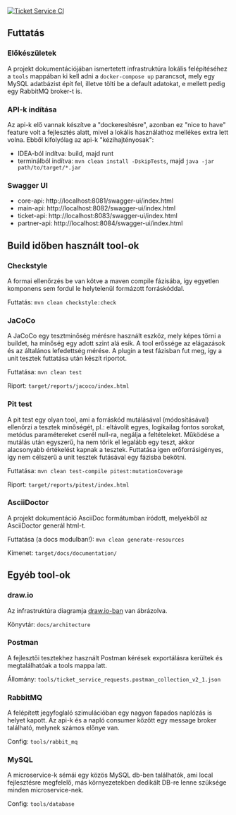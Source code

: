 [![Ticket Service CI](https://github.com/sandor95/ticket-service/actions/workflows/master.yml/badge.svg)](https://github.com/sandor95/ticket-service/actions/workflows/master.yml)

## Futtatás

### Előkészületek

A projekt dokumentációjában ismertetett infrastruktúra lokális felépítéséhez a `tools` mappában ki kell adni a `docker-compose up` parancsot, mely egy MySQL adatbázist épít fel, illetve tölti be a default adatokat, e mellett pedig egy RabbitMQ broker-t is.

### API-k indítása

Az api-k elő vannak készítve a "dockeresítésre", azonban ez "nice to have" feature volt a fejlesztés alatt, mivel a lokális használathoz mellékes extra lett volna. Ebből kifolyólag az api-k "kézihajtényosak":
- IDEA-ból indítva: build, majd runt
- terminálból indítva: `mvn clean install -DskipTests`, majd `java -jar path/to/target/*.jar`

### Swagger UI

- core-api: http://localhost:8081/swagger-ui/index.html
- main-api: http://localhost:8082/swagger-ui/index.html
- ticket-api: http://localhost:8083/swagger-ui/index.html
- partner-api: http://localhost:8084/swagger-ui/index.html

## Build időben használt tool-ok

### Checkstyle

A formai ellenőrzés be van kötve a maven compile fázisába, így egyetlen komponens sem fordul le helytelenül formázott forráskóddal.

Futtatás: `mvn clean checkstyle:check`


### JaCoCo

A JaCoCo egy tesztminőség mérésre használt eszköz, mely képes törni a buildet, ha minőség egy adott szint alá esik. A tool erőssége az elágazások és az általános lefedettség mérése. A plugin a test fázisban fut meg, így a unit tesztek futtatása után készít riportot.  

Futtatása: `mvn clean test`

Riport: `target/reports/jacoco/index.html`


### Pit test

A pit test egy olyan tool, ami a forráskód mutálásával (módosításával) ellenőrzi a tesztek minőségét, pl.: eltávolít egyes, logikailag fontos sorokat, metódus paramétereket cserél null-ra, negálja a feltételeket. Működése a mutálás után egyszerű, ha nem törik el legalább egy teszt, akkor alacsonyabb értékelést kapnak a tesztek. Futtatása igen erőforrásigényes, így nem célszerű a unit tesztek futásával egy fázisba bekötni.

Futtatása: `mvn clean test-compile pitest:mutationCoverage` 

Riport: `target/reports/pitest/index.html`


### AsciiDoctor

A projekt dokumentáció AsciiDoc formátumban íródott, melyekből az AsciiDoctor generál html-t. 

Futtatása (a docs modulban!): `mvn clean generate-resources`

Kimenet: `target/docs/documentation/`


## Egyéb tool-ok

### draw.io

Az infrastruktúra diagramja [draw.io-ban](https://app.diagrams.net/) van ábrázolva.

Könyvtár: `docs/architecture`


### Postman

A fejlesztői tesztekhez használt Postman kérések exportálásra kerültek és megtalálhatóak a tools mappa latt.

Állomány: `tools/ticket_service_requests.postman_collection_v2_1.json`


### RabbitMQ

A felépített jegyfoglaló szimulációban egy nagyon fapados naplózás is helyet kapott. Az api-k és a napló consumer között egy message broker található, melynek számos előnye van.

Config: `tools/rabbit_mq`

### MySQL

A microservice-k sémái egy közös MySQL db-ben találhatók, ami local fejlesztésre megfelelő,
más környezetekben dedikált DB-re lenne szüksége minden microservice-nek.

Config: `tools/database`